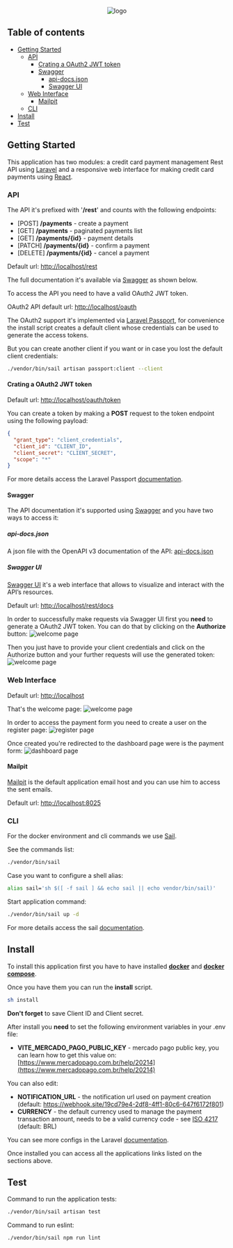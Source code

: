 <p align="center">
    <picture>
      <source media="(prefers-color-scheme: dark)" srcset="https://jaya.tech/images/logo-white.png" />
      <source media="(prefers-color-scheme: light)" srcset="https://jaya.tech/images/logo-black.png" />
      <img alt="logo" src="https://jaya.tech/images/logo-black.png" />
    </picture>
</p>

## Table of contents
* [Getting Started](#getting-started)
  * [API](#api)
      * [Crating a OAuth2 JWT token](#crating-a-oauth2-jwt-token)
      * [Swagger](#swagger)
          * [api-docs.json](#api-docsjson)
          * [Swagger UI](#swagger-ui)
  * [Web Interface](#web-interface)
      * [Mailpit](#mailpit)
  * [CLI](#cli)
* [Install](#install)
* [Test](#test)
  
## Getting Started
This application has two modules: a credit card payment management Rest API using [Laravel](https://laravel.com/) and a responsive web interface for making credit card payments using [React](https://react.dev/).

### API
The API it's prefixed with '**/rest**' and counts with the following endpoints:

- \[POST\] **/payments** - create a payment
- \[​GET\] **/payments** - paginated payments list
- \[​GET\] **/payments/{id}** - payment details
- \[PATCH\] **/payments/{id}** - confirm a payment
- \[DELETE\] **/payments/{id}** - cancel a payment

Default url: [http://localhost/rest](http://localhost/rest)

The full documentation it's available via [Swagger](https://swagger.io/) as shown below.

To access the API you need to have a valid OAuth2 JWT token.

OAuth2 API default url: [http://localhost/oauth](http://localhost/oauth)

The OAuth2 support it's implemented via [Laravel Passport](https://laravel.com/docs/10.x/passport), for convenience the install script creates a default client whose credentials can be used to generate the access tokens.

But you can create another client if you want or in case you lost the default client credentials:
```sh
./vendor/bin/sail artisan passport:client --client
```

#### Crating a OAuth2 JWT token
Default url: [http://localhost/oauth/token](http://localhost/oauth/token)

You can create a token by making a **POST** request to the token endpoint using the following payload:
```json
{
  "grant_type": "client_credentials",
  "client_id": "CLIENT_ID",
  "client_secret": "CLIENT_SECRET",
  "scope": "*"
}
```

For more details access the Laravel Passport [documentation](https://laravel.com/docs/10.x/passport).

#### Swagger
The API documentation it's supported using [Swagger](https://swagger.io/) and you have two ways to access it:

##### api-docs.json
A json file with the OpenAPI v3 documentation of the API: [api-docs.json](https://raw.githubusercontent.com/gabriel2m/jaya-credit-card-payment/master/storage/api-docs/api-docs.json)

##### Swagger UI
[Swagger UI](https://swagger.io/tools/swagger-ui/) it's a web interface that allows to visualize and interact with the API’s resources.

Default url: [http://localhost/rest/docs](http://localhost/rest/docs)

In order to successfully make requests via Swagger UI first you **need** to generate a OAuth2 JWT token. You can do that by clicking on the **Authorize** button:
<img alt="welcome page" src="https://github.com/gabriel2m/jaya-credit-card-payment/blob/master/docs/img/swagger-ui-authorize-btn.png?raw=true" />

Then you just have to provide your client credentials and click on the Authorize button and your further requests will use the generated token:
<img alt="welcome page" src="https://github.com/gabriel2m/jaya-credit-card-payment/blob/master/docs/img/swagger-ui-authorize-modal.png?raw=true" />

### Web Interface
Default url: [http://localhost](http://localhost)

That's the welcome page:
<img alt="welcome page" src="https://github.com/gabriel2m/jaya-credit-card-payment/blob/master/docs/img/welcome.png?raw=true" />

In order to access the payment form you need to create a user on the register page:
<img alt="register page" src="https://github.com/gabriel2m/jaya-credit-card-payment/blob/master/docs/img/register.png?raw=true" />

Once created you're redirected to the dashboard page were is the payment form:
<img alt="dashboard page" src="https://github.com/gabriel2m/jaya-credit-card-payment/blob/master/docs/img/dashboard.png?raw=true" />

#### Mailpit
[Mailpit](https://mailpit.axllent.org) is the default application email host and you can use him to access the sent emails.

Default url: [http://localhost:8025](http://localhost:8025)

### CLI
For the docker environment and cli commands we use [Sail](https://laravel.com/docs/10.x/sail). 

See the commands list:
```sh
./vendor/bin/sail
```
Case you want to configure a shell alias:
```sh
alias sail='sh $([ -f sail ] && echo sail || echo vendor/bin/sail)'
```
Start application command:
```sh
./vendor/bin/sail up -d
```
For more details access the sail [documentation](https://laravel.com/docs/10.x/sail).

## Install
To install this application first you have to have installed **[docker](https://docs.docker.com/engine/install)** and **[docker compose](https://docs.docker.com/compose/install)**.

Once you have them you can run the **install** script.

```sh
sh install
```

**Don't forget** to save Client ID and Client secret.

After install you **need** to set the following environment variables in your .env file:
- **VITE_MERCADO_PAGO_PUBLIC_KEY** - mercado pago public key, you can learn how to get this value on: [https://www.mercadopago.com.br/help/20214](https://www.mercadopago.com.br/help/20214)

You can also edit:
- **NOTIFICATION_URL** - the notification url used on payment creation (default: https://webhook.site/19cd79e4-2df8-4ff1-80c6-647f6172f801)
- **CURRENCY** - the default currency used to manage the payment transaction amount, needs to be a valid currency code - see  [ISO 4217](https://en.wikipedia.org/wiki/ISO_4217) (default: BRL)

You can see more configs in the Laravel [documentation](https://laravel.com/docs/10.x/configuration).

Once installed you can access all the applications links listed on the sections above.

## Test
Command to run the application tests:
```sh
./vendor/bin/sail artisan test
```
Command to run eslint:
```sh
./vendor/bin/sail npm run lint
```
